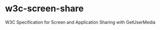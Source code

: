 w3c-screen-share
================

W3C Specification for Screen and Application Sharing with GetUserMedia 
